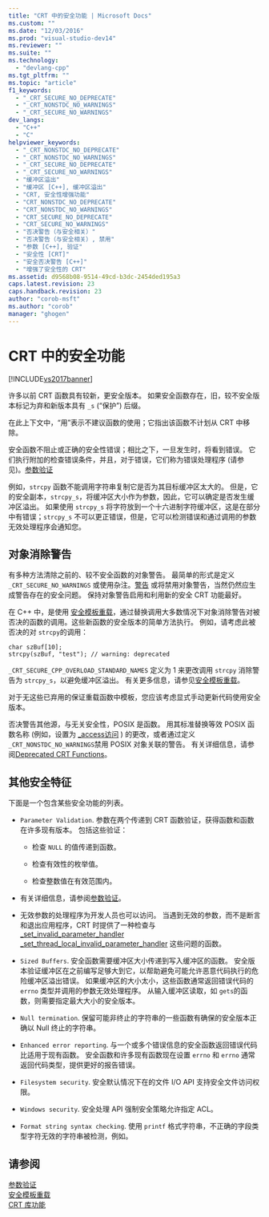 ```yaml
---
title: "CRT 中的安全功能 | Microsoft Docs"
ms.custom: ""
ms.date: "12/03/2016"
ms.prod: "visual-studio-dev14"
ms.reviewer: ""
ms.suite: ""
ms.technology: 
  - "devlang-cpp"
ms.tgt_pltfrm: ""
ms.topic: "article"
f1_keywords: 
  - "_CRT_SECURE_NO_DEPRECATE"
  - "_CRT_NONSTDC_NO_WARNINGS"
  - "_CRT_SECURE_NO_WARNINGS"
dev_langs: 
  - "C++"
  - "C"
helpviewer_keywords: 
  - "_CRT_NONSTDC_NO_DEPRECATE"
  - "_CRT_NONSTDC_NO_WARNINGS"
  - "_CRT_SECURE_NO_DEPRECATE"
  - "_CRT_SECURE_NO_WARNINGS"
  - "缓冲区溢出"
  - "缓冲区 [C++], 缓冲区溢出"
  - "CRT, 安全性增强功能"
  - "CRT_NONSTDC_NO_DEPRECATE"
  - "CRT_NONSTDC_NO_WARNINGS"
  - "CRT_SECURE_NO_DEPRECATE"
  - "CRT_SECURE_NO_WARNINGS"
  - "否决警告（与安全相关）"
  - "否决警告（与安全相关）, 禁用"
  - "参数 [C++], 验证"
  - "安全性 [CRT]"
  - "安全否决警告 [C++]"
  - "增强了安全性的 CRT"
ms.assetid: d9568b08-9514-49cd-b3dc-2454ded195a3
caps.latest.revision: 23
caps.handback.revision: 23
author: "corob-msft"
ms.author: "corob"
manager: "ghogen"
---
```

# CRT 中的安全功能
[!INCLUDE[vs2017banner](../assembler/inline/includes/vs2017banner.md)]

许多以前 CRT 函数具有较新，更安全版本。  如果安全函数存在，旧，较不安全版本标记为弃和新版本具有 `_s` \(“保护”\) 后缀。  
  
 在此上下文中，“用”表示不建议函数的使用；它指出该函数不计划从 CRT 中移除。  
  
 安全函数不阻止或正确的安全性错误；相比之下，一旦发生时，将看到错误。  它们执行附加的检查错误条件，并且，对于错误，它们称为错误处理程序 \(请参见\)。[参数验证](../c-runtime-library/parameter-validation.md)  
  
 例如，`strcpy` 函数不能调用字符串复制它是否为其目标缓冲区太大的。  但是，它的安全副本，`strcpy_s`，将缓冲区大小作为参数，因此，它可以确定是否发生缓冲区溢出。  如果使用 `strcpy_s` 将字符放到一个十六进制字符缓冲区，这是在部分中有错误；`strcpy_s` 不可以更正错误，但是，它可以检测错误和通过调用的参数无效处理程序会通知您。  
  
## 对象消除警告  
 有多种方法清除之前的、较不安全函数的对象警告。  最简单的形式是定义 `_CRT_SECURE_NO_WARNINGS` 或使用杂注。[警告](../preprocessor/warning.md) 或将禁用对象警告，当然仍然应生成警告存在的安全问题。  保持对象警告启用和利用新的安全 CRT 功能最好。  
  
 在 C\+\+ 中，是使用 [安全模板重载](../c-runtime-library/secure-template-overloads.md)，通过替换调用大多数情况下对象消除警告对被否决的函数的调用。这些新函数的安全版本的简单方法执行。  例如，请考虑此被否决的对 `strcpy`的调用：  
  
```  
char szBuf[10];   
strcpy(szBuf, "test"); // warning: deprecated   
```  
  
 `_CRT_SECURE_CPP_OVERLOAD_STANDARD_NAMES` 定义为 1 来更改调用 `strcpy` 消除警告为 `strcpy_s`，以避免缓冲区溢出。  有关更多信息，请参见[安全模板重载](../c-runtime-library/secure-template-overloads.md)。  
  
 对于无这些已弃用的保证重载函数中模板，您应该考虑显式手动更新代码使用安全版本。  
  
 否决警告其他源，与无关安全性，POSIX 是函数。  用其标准替换等效 POSIX 函数名称 \(例如，设置为 [\_access](../c-runtime-library/reference/access-waccess.md)[访问](../c-runtime-library/reference/access-crt.md) \) 的更改，或者通过定义 `_CRT_NONSTDC_NO_WARNINGS`禁用 POSIX 对象关联的警告。  有关详细信息，请参阅[Deprecated CRT Functions](http://msdn.microsoft.com/zh-cn/7e259932-c6c8-4c1a-9637-639e591681a5)。  
  
## 其他安全特征  
 下面是一个包含某些安全功能的列表。  
  
-   `Parameter Validation`.  参数在两个传递到 CRT 函数验证，获得函数和函数在许多现有版本。  包括这些验证：  
  
    -   检查 `NULL` 的值传递到函数。  
  
    -   检查有效性的枚举值。  
  
    -   检查整数值在有效范围内。  
  
-   有关详细信息，请参阅[参数验证](../c-runtime-library/parameter-validation.md)。  
  
-   无效参数的处理程序为开发人员也可以访问。  当遇到无效的参数，而不是断言和退出应用程序，CRT 时提供了一种检查与 [\_set\_invalid\_parameter\_handler \_set\_thread\_local\_invalid\_parameter\_handler](../c-runtime-library/reference/set-invalid-parameter-handler-set-thread-local-invalid-parameter-handler.md) 这些问题的函数。  
  
-   `Sized Buffers`.  安全函数需要缓冲区大小传递到写入缓冲区的函数。  安全版本验证缓冲区在之前编写足够大到它，以帮助避免可能允许恶意代码执行的危险缓冲区溢出错误。  如果缓冲区的大小太小，这些函数通常返回错误代码的 `errno` 类型并调用的参数无效处理程序。  从输入缓冲区读取，如 `gets`的函数，则需要指定最大大小的安全版本。  
  
-   `Null termination`.  保留可能非终止的字符串的一些函数有确保的安全版本正确以 Null 终止的字符串。  
  
-   `Enhanced error reporting`.  与一个或多个错误信息的安全函数返回错误代码比适用于现有函数。  安全函数和许多现有函数现在设置 `errno` 和 `errno` 通常返回代码类型，提供更好的报告错误。  
  
-   `Filesystem security`.  安全默认情况下在的文件 I\/O API 支持安全文件访问权限。  
  
-   `Windows security`.  安全处理 API 强制安全策略允许指定 ACL。  
  
-   `Format string syntax checking`.  使用 `printf` 格式字符串，不正确的字段类型字符无效的字符串被检测，例如。  
  
## 请参阅  
 [参数验证](../c-runtime-library/parameter-validation.md)   
 [安全模板重载](../c-runtime-library/secure-template-overloads.md)   
 [CRT 库功能](../c-runtime-library/crt-library-features.md)